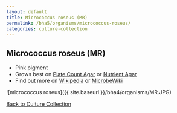 ```yaml
---
layout: default
title: Micrococcus roseus (MR) 
permalink: /bha5/organisms/micrococcus-roseus/
categories: culture-collection
---
```


## Micrococcus roseus (MR) 

* Pink pigment
* Grows best on [Plate Count Agar](/bha4/cultivation-media/plate-count-agar/) or [Nutrient Agar](/bha4/cultivation-media/nutrient-agar/)
* Find out more on [Wikipedia](http://en.wikipedia.org/wiki/Micrococcus_roseus) or [MicrobeWiki](https://microbewiki.kenyon.edu/index.php/Micrococcus)

![micrococcus roseus]({{ site.baseurl }}/bha4/organisms/MR.JPG) 

[Back to Culture Collection](/bha4/organisms/)
